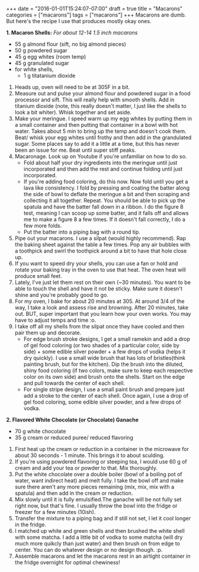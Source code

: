 +++
date = "2016-01-01T15:24:07-07:00"
draft = true
title = "Macarons"
categories = ["macarons"]
tags = ["macarons"]
+++
Macarons are dumb. But here's the recipe I use that produces mostly okay ones.  

**1. Macaron Shells:**  *For about 12-14 1.5 inch macarons*  

- 55 g almond flour (sift, no big almond pieces)  
- 50 g powdered sugar    
- 45 g egg whites (room temp)  
- 45 g granulated sugar  
- for white shells,  
    - 1 g titatanium dioxide

1. Heads up, oven will need to be at 305F in a bit. 
2. Measure out and pulse your almond flour and powdered sugar in a food processor and sift. This will really help with smooth shells. Add in titanium dioxide (note, this really doesn't matter, I just like the shells to look a bit whiter). Whisk together and set aside.  
3. Make your meringue. I speed warm up my egg whites by putting them in a small container and then putting that container in a bowl with hot water. Takes about 5 min to bring up the temp and doesn't cook them.  
Beat/ whisk your egg whites until frothy and then add in the grandulated sugar. Some places say to add it a little at a time, but this has never been an issue for me. Beat until super stiff peaks.  
4. Macaronage. Look up on Youtube if you're unfamiliar on how to do so.   
    - Fold about half your dry ingredients into the meringue until just incorporated and then add the rest and continue folding until just incorporated. 
    - If you're adding food coloring, do this now. Now fold until you get a lava like consistency. I fold by pressing and coating the batter along the side of bowl to deflate the meringue a bit and then scraping and collecting it all together. Repeat. You should be able to pick up the spatula and have the batter fall down in a ribbon. I do the figure 8 test, meaning I can scoop up some batter, and it falls off and allows me to make a figure 8 a few times. If it doesn't fall correctly, I do a few more folds.  
    - Put the batter into a piping bag with a round tip.    
5. Pipe out your macarons. I use a silpat (would highly recommend). Rap the baking sheet against the table a few times. Pop any air bubbles with a toothpick and swirl the toothpick around a bit to have that hole close up.   
6. If you want to speed dry your shells, you can use a fan or hold and rotate your baking tray in the oven to use that heat. The oven heat will produce small feet. 
7. Lately, I've just let them rest on their own (~30 minutes). You want to be able to touch the shell and have it not be sticky. Make sure it doesn't shine and you're probably good to go.   
8. For my oven, I bake for about 20 minutes at 305. At around 3/4 of the way, I take a look and assess rise and browning. After 20 minutes, take out. BUT, super important that you learn how your oven works. You may have to adjust temps and time :o.  
9. I take off all my shells from the silpat once they have cooled and then pair them up and decorate. 
    - For edge brush stroke designs, I get a small ramekin and add a drop of gel food coloring (or two shades of a particular color, side by side) + some edible silver powder + a few drops of vodka (helps it dry quickly). I use a small wide brush that has lots of bristles(think painting brush, but for the kitchen). Dip the brush into the diluted, shiny food coloring (if two colors, make sure to keep each respective color on its own side) and brush onto the shells. Start on the edge and pull towards the center of each shell. 
    - For single stripe design, I use a small paint brush and prepare just add a stroke to the center of each shell. Once again, I use a drop of gel food coloring, some edible silver powder, and a few drops of vodka.

**2. Flavored White Chocolate (or Chocolate) Ganache**  

- 70 g white chocolate  
- 35 g cream or reduced puree/ reduced flavoring  

1. First heat up the cream or reduction in a container in the microwave for about 30 seconds - 1 minute. This brings it to about sculding. 
2. If you're using powdered flavoring or steeping tea, I would use 60 g of cream and add your tea or powder to that. Mix thoroughly.  
3. Put the white chocolate over a double boiler (bowl of a boiling pot of water, want indirect heat) and melt fully. I take the bowl off and make sure there aren't any more pieces remaining (mix, mix, mix with a spatula) and then add in the cream or reduction.
4. Mix slowly until it is fully emulsified.The ganache will be not fully set right now, but that's fine. I usually throw the bowl into the fridge or freezer for a few minutes (10ish). 
5. Transfer the mixture to a piping bag and if still not set, I let it cool longer in the fridge.
6. I matched up white and green shells and then brushed the white shell with some matcha. I add a little bit of vodka to some matcha (will dry much more quikcly than just water) and then brush on from edge to center. You can do whatever design or no design though. :p.
8. Assemble macarons and let the macarons rest in an airtight container in the fridge overnight for optimal chewiness! 